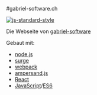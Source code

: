 #gabriel-software.ch

[![js-standard-style](https://img.shields.io/badge/code%20style-standard-brightgreen.svg?style=flat)](https://github.com/feross/standard)

Die Webseite von [gabriel-software](http://gabriel-software.ch) 

Gebaut mit:

- [node.js](https://nodejs.org)
- [surge](https://surge.sh)
- [webpack](http://webpack.github.io)
- [ampersand.js](http://ampersandjs.com/)
- [React](https://facebook.github.io/react/index.html)
- [JavaScript](http://en.wikipedia.org/wiki/JavaScript)/[ES6](https://github.com/lukehoban/es6features)